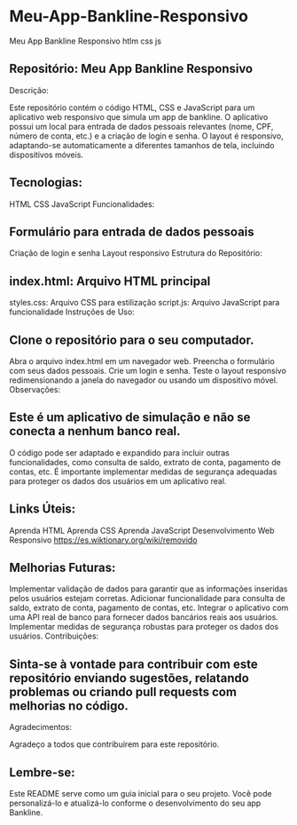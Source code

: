 # Meu-App-Bankline-Responsivo
Meu App Bankline Responsivo htlm css js
## Repositório: Meu App Bankline Responsivo
Descrição:

Este repositório contém o código HTML, CSS e JavaScript para um aplicativo web responsivo que simula um app de bankline. O aplicativo possui um local para entrada de dados pessoais relevantes (nome, CPF, número de conta, etc.) e a criação de login e senha. O layout é responsivo, adaptando-se automaticamente a diferentes tamanhos de tela, incluindo dispositivos móveis.

## Tecnologias:

HTML
CSS
JavaScript
Funcionalidades:

## Formulário para entrada de dados pessoais
Criação de login e senha
Layout responsivo
Estrutura do Repositório:

## index.html: Arquivo HTML principal
styles.css: Arquivo CSS para estilização
script.js: Arquivo JavaScript para funcionalidade
Instruções de Uso:

## Clone o repositório para o seu computador.
Abra o arquivo index.html em um navegador web.
Preencha o formulário com seus dados pessoais.
Crie um login e senha.
Teste o layout responsivo redimensionando a janela do navegador ou usando um dispositivo móvel.
Observações:

## Este é um aplicativo de simulação e não se conecta a nenhum banco real.
O código pode ser adaptado e expandido para incluir outras funcionalidades, como consulta de saldo, extrato de conta, pagamento de contas, etc.
É importante implementar medidas de segurança adequadas para proteger os dados dos usuários em um aplicativo real.
## Links Úteis:

Aprenda HTML
Aprenda CSS
Aprenda JavaScript
Desenvolvimento Web Responsivo https://es.wiktionary.org/wiki/removido
## Melhorias Futuras:

Implementar validação de dados para garantir que as informações inseridas pelos usuários estejam corretas.
Adicionar funcionalidade para consulta de saldo, extrato de conta, pagamento de contas, etc.
Integrar o aplicativo com uma API real de banco para fornecer dados bancários reais aos usuários.
Implementar medidas de segurança robustas para proteger os dados dos usuários.
Contribuições:

## Sinta-se à vontade para contribuir com este repositório enviando sugestões, relatando problemas ou criando pull requests com melhorias no código.

Agradecimentos:

Agradeço a todos que contribuírem para este repositório.

## Lembre-se:

Este README serve como um guia inicial para o seu projeto. Você pode personalizá-lo e atualizá-lo conforme o desenvolvimento do seu app Bankline.
